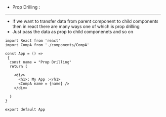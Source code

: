 - Prop Drilling : 
------------------
- If we want to transfer data from parent component to child components then in react there are many ways one of which is prop drilling
- Just pass the data as prop to child componenets and so on 

```
import React from 'react'
import CompA from './components/CompA'

const App = () =>
 {
  const name = "Prop Drilling"
  return (

    <div>
      <h1>: My App :</h1>
      <CompA name = {name} />
    </div>
    
  )
}

export default App
```
